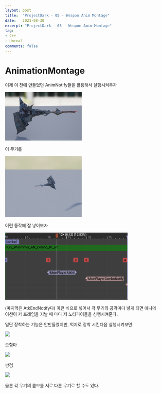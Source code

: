 ```yaml
---
layout: post
title:  "ProjectDark - 05 - Weapon Anim Montage"
date:   2021-08-30
excerpt: "ProjectDark - 05 - Weapon Anim Montage"
tag:
- C++
- Unreal
comments: false
---
```


# AnimationMontage
이제 이 전에 만들었던 AnimNotify들을 활용해서 실행시켜주자

<img src = "../assets/img/project/unreal_project_dark/05/Hammer_Mesh.png" width="50%">

이 무기를

<img src = "../assets/img/project/unreal_project_dark/05/Hammer_Atk.gif" width="50%">

이런 동작에 잘 넣어보자

<img src = "../assets/img/project/unreal_project_dark/05/Hammer_AnimMontage_Combo1.png" width="80%">

(마지막은 AtkEndNotify다)
이런 식으로 넣어서 각 무기의 공격마다 넣게 되면 애니메이션이 저 프레임을 지날 때 마다 저 노티파이들을 싱행시켜준다.

일단 장착하는 기능은 안만들었지만, 억지로 장착 시킨다음 실행시켜보면

<img src = "../assets/img/project/unreal_project_dark/05/Hammer_Atk_Combo.gif" width="50%">

오함마

<img src = "../assets/img/project/unreal_project_dark/05/DualSword_Atk_Combo.gif" width="50%">

쌍검

<img src = "../assets/img/project/unreal_project_dark/05/Mix_Combo.gif" width="50%">

물론 각 무기의 콤보를 서로 다른 무기로 할 수도 있다.

